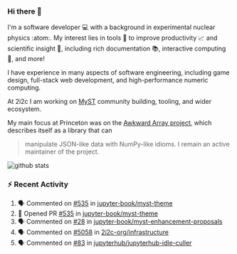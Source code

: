 ### Hi there 👋 

I'm a software developer 💻 with a background in experimental nuclear physics :atom:. My interest lies in tools :wrench: to improve productivity :chart_with_upwards_trend: and scientific insight :telescope:, including rich documentation 📚, interactive computing 🧮, and more! 

I have experience in many aspects of software engineering, including game design, full-stack web development, and high-performance numeric computing. 

At 2i2c I am working on [MyST](https://github.com/jupyter-book/mystmd) community building, tooling, and wider ecosystem. 

My main focus at Princeton was on the [Awkward Array project](awkward-array.org/), which describes itself as a library that can 
> manipulate JSON-like data with NumPy-like idioms. I remain an active maintainer of the project. 

![github stats](https://github-readme-stats.vercel.app/api?username=agoose77&show_icons=true&hide_rank=true&hide_title=true&bg_color=30,e76445,904e95&text_color=efe3ec&icon_color=efe3ec)
<!--
**agoose77/agoose77** is a ✨ _special_ ✨ repository because its `README.md` (this file) appears on your GitHub profile.

Here are some ideas to get you started:

- 🔭 I’m currently working on ...
- 🌱 I’m currently learning ...
- 👯 I’m looking to collaborate on ...
- 🤔 I’m looking for help with ...
- 💬 Ask me about ...
- 📫 How to reach me: ...
- 😄 Pronouns: ...
- ⚡ Fun fact: ...
-->

### :zap: Recent Activity

<!--START_SECTION:activity-->
1. 🗣 Commented on [#535](https://github.com/jupyter-book/myst-theme/pull/535#issuecomment-2654538938) in [jupyter-book/myst-theme](https://github.com/jupyter-book/myst-theme)
2. 💪 Opened PR [#535](https://github.com/jupyter-book/myst-theme/pull/535) in [jupyter-book/myst-theme](https://github.com/jupyter-book/myst-theme)
3. 🗣 Commented on [#28](https://github.com/jupyter-book/myst-enhancement-proposals/pull/28#issuecomment-2651758995) in [jupyter-book/myst-enhancement-proposals](https://github.com/jupyter-book/myst-enhancement-proposals)
4. 🗣 Commented on [#5058](https://github.com/2i2c-org/infrastructure/issues/5058#issuecomment-2651326355) in [2i2c-org/infrastructure](https://github.com/2i2c-org/infrastructure)
5. 🗣 Commented on [#83](https://github.com/jupyterhub/jupyterhub-idle-culler/pull/83#issuecomment-2651304813) in [jupyterhub/jupyterhub-idle-culler](https://github.com/jupyterhub/jupyterhub-idle-culler)
<!--END_SECTION:activity-->
